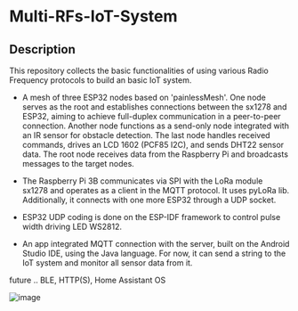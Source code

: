 ﻿# Multi-RFs-IoT-System

## Description
This repository collects the basic functionalities of using various Radio Frequency protocols to build an basic IoT system.

- A mesh of three ESP32 nodes based on 'painlessMesh'. One node serves as the root and establishes connections between the sx1278 and ESP32, aiming to achieve full-duplex communication in a peer-to-peer connection. Another node functions as a send-only node integrated with an IR sensor for obstacle detection. The last node handles received commands, drives an LCD 1602 (PCF85 I2C), and sends DHT22 sensor data. The root node receives data from the Raspberry Pi and broadcasts messages to the target nodes.

- The Raspberry Pi 3B communicates via SPI with the LoRa module sx1278 and operates as a client in the MQTT protocol. It uses pyLoRa lib. Additionally, it connects with one more ESP32 through a UDP socket.

- ESP32 UDP coding is done on the ESP-IDF framework to control pulse width driving LED WS2812.

- An app integrated MQTT connection with the server, built on the Android Studio IDE, using the Java language. For now, it can send a string to the IoT system and monitor all sensor data from it.
    
future .. BLE, HTTP(S), Home Assistant OS

![image](https://github.com/nub-atur/Multi-Protocols-IoT-System/assets/136115054/08b8e104-b8f8-4c94-a86c-dc47328b1c97)


